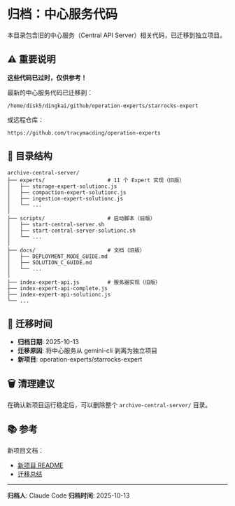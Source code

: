 # 归档：中心服务代码

本目录包含旧的中心服务（Central API Server）相关代码，已迁移到独立项目。

## ⚠️ 重要说明

**这些代码已过时，仅供参考！**

最新的中心服务代码已迁移到：
```
/home/disk5/dingkai/github/operation-experts/starrocks-expert
```

或远程仓库：
```
https://github.com/tracymacding/operation-experts
```

## 📁 目录结构

```
archive-central-server/
├── experts/                    # 11 个 Expert 实现（旧版）
│   ├── storage-expert-solutionc.js
│   ├── compaction-expert-solutionc.js
│   ├── ingestion-expert-solutionc.js
│   └── ...
│
├── scripts/                    # 启动脚本（旧版）
│   ├── start-central-server.sh
│   ├── start-central-server-solutionc.sh
│   └── ...
│
├── docs/                       # 文档（旧版）
│   ├── DEPLOYMENT_MODE_GUIDE.md
│   ├── SOLUTION_C_GUIDE.md
│   └── ...
│
├── index-expert-api.js         # 服务器实现（旧版）
├── index-expert-api-complete.js
├── index-expert-api-solutionc.js
└── ...
```

## 🔄 迁移时间

- **归档日期**: 2025-10-13
- **迁移原因**: 将中心服务从 gemini-cli 剥离为独立项目
- **新项目**: operation-experts/starrocks-expert

## 🗑️ 清理建议

在确认新项目运行稳定后，可以删除整个 `archive-central-server/` 目录。

## 📚 参考

新项目文档：
- [新项目 README](https://github.com/tracymacding/operation-experts/tree/main/starrocks-expert)
- [迁移总结](https://github.com/tracymacding/operation-experts/blob/main/starrocks-expert/MIGRATION_SUMMARY.md)

---

**归档人**: Claude Code
**归档时间**: 2025-10-13
